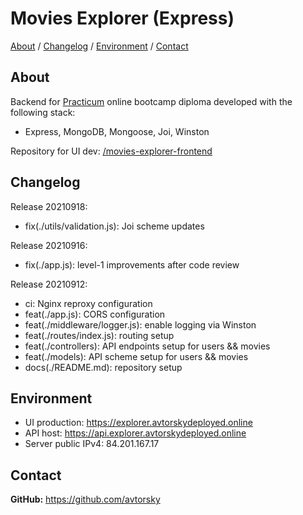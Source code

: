 # Movies Explorer (Express) 

[About](#about) /
[Changelog](#changelog) /
[Environment](#environment) /
[Contact](#contact)

## About
Backend for [Practicum](https://practicum.yandex.com/web/) online bootcamp diploma developed with the following stack:
* Express, MongoDB, Mongoose, Joi, Winston

Repository for UI dev: <a href="https://github.com/avtorsky/movies-explorer-frontend" target="_blank">/movies-explorer-frontend</a>

## Changelog
Release 20210918:
* fix(./utils/validation.js): Joi scheme updates

Release 20210916:
* fix(./app.js): level-1 improvements after code review 

Release 20210912:
* ci: Nginx reproxy configuration
* feat(./app.js): CORS configuration
* feat(./middleware/logger.js): enable logging via Winston
* feat(./routes/index.js): routing setup  
* feat(./controllers): API endpoints setup for users && movies
* feat(./models): API scheme setup for users && movies
* docs(./README.md): repository setup

## Environment
* UI production: <a href="https://explorer.avtorskydeployed.online" target="_blank">https://explorer.avtorskydeployed.online</a>
* API host: <a href="https://api.explorer.avtorskydeployed.online" target="_blank">https://api.explorer.avtorskydeployed.online</a>
* Server public IPv4: 84.201.167.17

## Contact
__GitHub:__ <a href="https://github.com/avtorsky" target="_blank">https://github.com/avtorsky</a>
